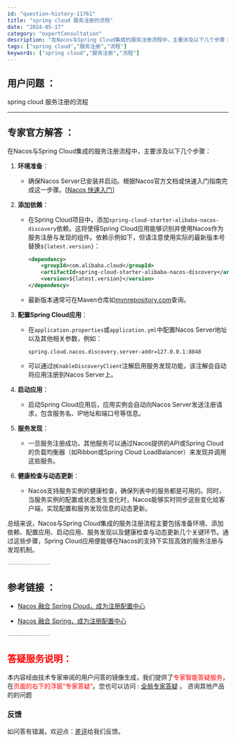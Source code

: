 ```yaml
---
id: "question-history-11761"
title: "spring cloud 服务注册的流程"
date: "2024-05-17"
category: "expertConsultation"
description: "在Nacos与Spring Cloud集成的服务注册流程中，主要涉及以下几个步骤：1. **环境准备**：   - 确保Nacos Server已安装并启动。根据Nacos官方文档或快速入门指南完成这一步骤。[[Nacos 快速入门](../quickstart/quick-start.md)]2."
tags: ["spring cloud","服务注册","流程"]
keywords: ["spring cloud","服务注册","流程"]
---
```


## 用户问题 ： 
 spring cloud 服务注册的流程  

---------------
## 专家官方解答 ：

在Nacos与Spring Cloud集成的服务注册流程中，主要涉及以下几个步骤：

1. **环境准备**：
   - 确保Nacos Server已安装并启动。根据Nacos官方文档或快速入门指南完成这一步骤。[[Nacos 快速入门](../quickstart/quick-start.md)]

2. **添加依赖**：
   - 在Spring Cloud项目中，添加`spring-cloud-starter-alibaba-nacos-discovery`依赖。这将使得Spring Cloud应用能够识别并使用Nacos作为服务注册与发现的组件。依赖示例如下，但请注意使用实际的最新版本号替换`${latest.version}`：
     ```xml
     <dependency>
         <groupId>com.alibaba.cloud</groupId>
         <artifactId>spring-cloud-starter-alibaba-nacos-discovery</artifactId>
         <version>${latest.version}</version>
     </dependency>
     ```
   - 最新版本通常可在Maven仓库如[mvnrepository.com](https://mvnrepository.com/artifact/com.alibaba.cloud/spring-cloud-starter-alibaba-nacos-discovery)查询。

3. **配置Spring Cloud应用**：
   - 在`application.properties`或`application.yml`中配置Nacos Server地址以及其他相关参数，例如：
     ```properties
     spring.cloud.nacos.discovery.server-addr=127.0.0.1:8848
     ```
   - 可以通过`@EnableDiscoveryClient`注解启用服务发现功能，该注解会自动将应用注册到Nacos Server上。

4. **启动应用**：
   - 启动Spring Cloud应用后，应用实例会自动向Nacos Server发送注册请求，包含服务名、IP地址和端口号等信息。

5. **服务发现**：
   - 一旦服务注册成功，其他服务可以通过Nacos提供的API或Spring Cloud的负载均衡器（如Ribbon或Spring Cloud LoadBalancer）来发现并调用这些服务。

6. **健康检查与动态更新**：
   - Nacos支持服务实例的健康检查，确保列表中的服务都是可用的。同时，当服务实例的配置或状态发生变化时，Nacos能够实时同步这些变化给客户端，实现配置和服务发现信息的动态更新。

总结来说，Nacos与Spring Cloud集成的服务注册流程主要包括准备环境、添加依赖、配置应用、启动应用、服务发现以及健康检查与动态更新几个关键环节。通过这些步骤，Spring Cloud应用便能够在Nacos的支持下实现高效的服务注册与发现机制。


<font color="#949494">---------------</font> 


## 参考链接 ：

* [Nacos 融合 Spring Cloud，成为注册配置中心](https://nacos.io/docs/latest/ecology/use-nacos-with-spring-cloud)
 
 * [Nacos 融合 Spring，成为注册配置中心](https://nacos.io/docs/latest/ecology/use-nacos-with-spring)


 <font color="#949494">---------------</font> 
 


## <font color="#FF0000">答疑服务说明：</font> 

本内容经由技术专家审阅的用户问答的镜像生成，我们提供了<font color="#FF0000">专家智能答疑服务</font>，在<font color="#FF0000">页面的右下的浮窗”专家答疑“</font>。您也可以访问 : [全局专家答疑](https://answer.opensource.alibaba.com/docs/intro) 。 咨询其他产品的的问题

### 反馈
如问答有错漏，欢迎点：[差评](https://ai.nacos.io/user/feedbackByEnhancerGradePOJOID?enhancerGradePOJOId=13788)给我们反馈。
